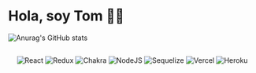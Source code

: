 # Hola, soy Tom 👋🏼
![Anurag's GitHub stats](https://github-readme-stats.vercel.app/api?username=tomashanahan&show_icons=true&theme=graywhite)
## 
<div align='center'>
  <img src='https://img.shields.io/badge/react-%2320232a.svg?style=for-the-badge&logo=react&logoColor=%2361DAFB' alt='React'/>
  <img src='https://img.shields.io/badge/redux-%23593d88.svg?style=for-the-badge&logo=redux&logoColor=white' alt='Redux'/>
  <img src='https://img.shields.io/badge/chakra-%234ED1C5.svg?style=for-the-badge&logo=chakraui&logoColor=white' alt='Chakra'/>
  <img src='https://img.shields.io/badge/node.js-6DA55F?style=for-the-badge&logo=node.js&logoColor=white' alt='NodeJS'/>
  <img src='https://img.shields.io/badge/Sequelize-52B0E7?style=for-the-badge&logo=Sequelize&logoColor=white' alt='Sequelize'/>
  <img src='https://img.shields.io/badge/vercel-%23000000.svg?style=for-the-badge&logo=vercel&logoColor=white' alt='Vercel'/>
  <img src='https://img.shields.io/badge/heroku-%23430098.svg?style=for-the-badge&logo=heroku&logoColor=white' alt='Heroku'/>
</div>